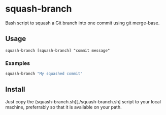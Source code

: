 # squash-branch

Bash script to squash a Git branch into one commit using git merge-base.

## Usage

`squash-branch [squash-branch] "commit message"`

### Examples

```bash
squash-branch "My squashed commit"
```

## Install

Just copy the (squash-branch.sh)[./squash-branch.sh] script to your local machine, preferrably so that it is available on your 
path.
